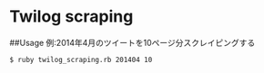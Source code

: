Twilog scraping
===============

##Usage
例:2014年4月のツイートを10ページ分スクレイピングする

`$ ruby twilog_scraping.rb 201404 10`

